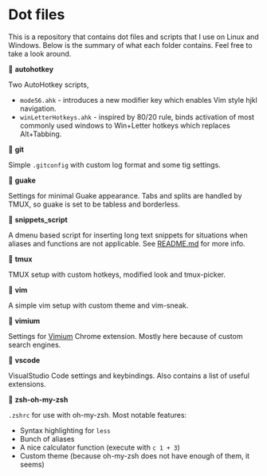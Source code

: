 # Dot files

This is a repository that contains dot files and scripts that I use on Linux and Windows. Below is the summary of what each folder contains. Feel free to take a look around.

:open_file_folder: **autohotkey**

Two AutoHotkey scripts,
- `mode56.ahk` - introduces a new modifier key which enables Vim style hjkl navigation.
- `winLetterHotkeys.ahk` - inspired by 80/20 rule, binds activation of most commonly used windows to Win+Letter hotkeys which replaces Alt+Tabbing.

:open_file_folder: **git**

Simple `.gitconfig` with custom log format and some tig settings.

:open_file_folder: **guake**

Settings for minimal Guake appearance. Tabs and splits are handled by TMUX, so guake is set to be tabless and borderless.

:open_file_folder: **snippets_script**

A dmenu based script for inserting long text snippets for situations when aliases and functions are not applicable. See [README.md](https://github.com/redant333/dotfiles/tree/master/snippets_script) for more info.

:open_file_folder: **tmux**

TMUX setup with custom hotkeys, modified look and tmux-picker.

:open_file_folder: **vim**

A simple vim setup with custom theme and vim-sneak.

:open_file_folder: **vimium**

Settings for [Vimium](https://github.com/philc/vimium) Chrome extension. Mostly here because of custom search engines.

:open_file_folder: **vscode**

VisualStudio Code settings and keybindings. Also contains a list of useful extensions.

:open_file_folder: **zsh-oh-my-zsh**

`.zshrc` for use with oh-my-zsh. Most notable features:
- Syntax highlighting for `less`
- Bunch of aliases
- A nice calculator function (execute with `c 1 + 3`)
- Custom theme (because oh-my-zsh does not have enough of them, it seems)
